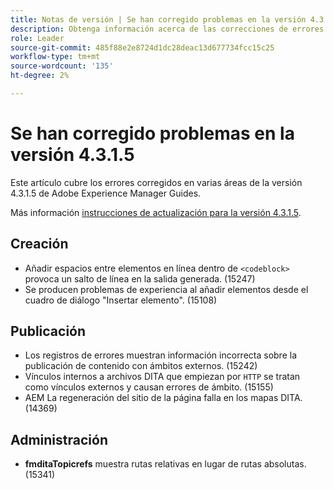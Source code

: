 ```yaml
---
title: Notas de versión | Se han corregido problemas en la versión 4.3.1.5 de las Guías de Adobe Experience Manager
description: Obtenga información acerca de las correcciones de errores en la versión 4.3.1.5 de las guías de Adobe Experience Manager
role: Leader
source-git-commit: 485f88e2e8724d1dc28deac13d677734fcc15c25
workflow-type: tm+mt
source-wordcount: '135'
ht-degree: 2%

---
```



# Se han corregido problemas en la versión 4.3.1.5


Este artículo cubre los errores corregidos en varias áreas de la versión 4.3.1.5 de Adobe Experience Manager Guides.



Más información [instrucciones de actualización para la versión 4.3.1.5](../release-info/upgrade-instructions-4-3-1-5.md).


## Creación

- Añadir espacios entre elementos en línea dentro de `<codeblock>` provoca un salto de línea en la salida generada. (15247)
- Se producen problemas de experiencia al añadir elementos desde el cuadro de diálogo &quot;Insertar elemento&quot;. (15108)

## Publicación

- Los registros de errores muestran información incorrecta sobre la publicación de contenido con ámbitos externos. (15242)
- Vínculos internos a archivos DITA que empiezan por `HTTP` se tratan como vínculos externos y causan errores de ámbito. (15155)
- AEM La regeneración del sitio de la página falla en los mapas DITA. (14369)

## Administración

- **fmditaTopicrefs** muestra rutas relativas en lugar de rutas absolutas. (15341)

